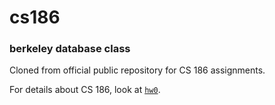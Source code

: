 # cs186
### berkeley database class
Cloned from official public repository for CS 186 assignments.

For details about CS 186, look at [`hw0`](https://github.com/cs186-spring15/course/blob/master/hw0/README.md).
